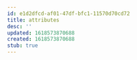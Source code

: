 ```yaml
---
id: e1d2dfcd-af01-47df-bfc1-11570d70cd72
title: attributes
desc: ''
updated: 1618573870688
created: 1618573870688
stub: true
---
```



